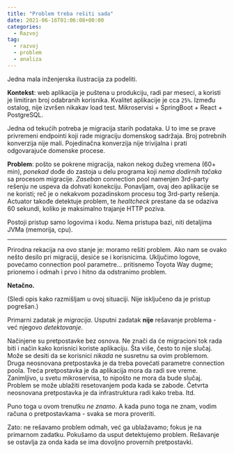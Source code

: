 ```yaml
---
title: "Problem treba rešiti sada"
date: 2021-06-16T01:06:08+00:00
categories:
  - Razvoj
tag:
  - razvoj
  - problem
  - analiza
---
```


Jedna mala inženjerska ilustracija za podeliti.

<!--more-->

**Kontekst**: web aplikacija je puštena u produkciju, radi par meseci, a koristi je limitiran broj odabranih korisnika. Kvalitet aplikacije je cca `25%`. Između ostalog, nije izvršen nikakav load test. Mikroservisi + SpringBoot + React + PostgreSQL.

Jedna od tekućih potreba je migracija starih podataka. U to ime se prave privremeni endpointi koji rade migraciju domenskog sadržaja. Broj potrebnih konverzija nije mali. Pojedinačna konverzija nije trivijalna i prati odgovarajuće domenske procese.

**Problem**: pošto se pokrene migracija, nakon nekog dužeg vremena (60+ min), _ponekad_ dođe do zastoja u delu programa koji _nema dodirnih tačaka_ sa procesom migracije. _Zaseban_ connection pool namenjen 3rd-party rešenju ne uspeva da dohvati konekciju. Ponavljam, ovaj deo aplikacije se ne koristi; reč je o nekakvom pozadinskom procesu tog 3rd-party rešenja. Actuator takođe detektuje problem, te _healtcheck_ prestane da se odaziva 60 sekundi, koliko je maksimalno trajanje HTTP poziva.

Postoji pristup samo logovima i kodu. Nema pristupa bazi, niti detaljima JVMa (memorija, cpu).

----

Prirodna rekacija na ovo stanje je: moramo rešiti problem. Ako nam se ovako nešto desilo pri migraciji, desiće se i korisnicima. Uključimo logove, povećamo connection pool parametre... pritisnemo Toyota Way dugme; prionemo i odmah i prvo i hitno da odstranimo problem.

**Netačno.**

(Sledi opis kako razmišljam u ovoj situaciji. Nije isključeno da je pristup pogrešan.)

Primarni zadatak je _migracija_. Usputni zadatak **nije** rešavanje problema - već njegovo _detektovanje_.

Načinjene su pretpostavke bez osnova. Ne znači da će migracioni tok rada biti i način kako korisnici koriste aplikaciju. Šta više, često to nije slučaj. Može se desiti da se korisnici _nikada_ ne susretnu sa ovim problemom. Druga neosnovana pretpostavka je da treba povećati parametre connection poola. Treća pretpostavka je da aplikacija mora da radi sve vreme. Zanimljivo, u svetu mikroservisa, to nipošto ne mora da bude slučaj. Problem se može ublažiti resetovanjem poda kada se zabode. Četvrta neosnovana pretpostavka je da infrastruktura radi kako treba. Itd.

Puno toga u ovom trenutku _ne znamo_. A kada puno toga ne znam, vodim računa o pretpostavkama - svaka se mora proveriti.

Zato: ne rešavamo problem odmah, već ga ublažavamo; fokus je na primarnom zadatku. Pokušamo da usput detektujemo problem. Rešavanje se ostavlja za onda kada se ima dovoljno provernih pretpostavki.
